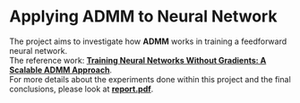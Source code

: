 # Applying ADMM to Neural Network

The project aims to investigate how **ADMM** works in training a feedforward neural network.  
The reference work: **[Training Neural Networks Without Gradients: A Scalable ADMM Approach](https://arxiv.org/abs/1605.02026)**.  
For more details about the experiments done within this project and the final conclusions, please look at **[report.pdf](https://github.com/GrumpyZhou/IDP/blob/master/report.pdf)**.
